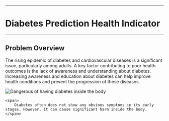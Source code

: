 ___
# Diabetes Prediction Health Indicator
___

## Problem Overview

<p>
The rising epidemic of diabetes and cardiovascular diseases is a significant issue, particularly among adults. A key factor contributing to poor health outcomes is the lack of awareness and understanding about diabetes. Increasing awareness and education about diabetes can help improve health conditions and prevent the progression of these diseases.
</p>

<div>
    <span>
        <img src="1.jpeg" alt="Dangerous of having diabetes inside the body">
    <span>

    <span>
        Diabetes often does not show any obvious symptoms in its early stages. However, it can cause significant harm inside the body.
    </span>

</div>

